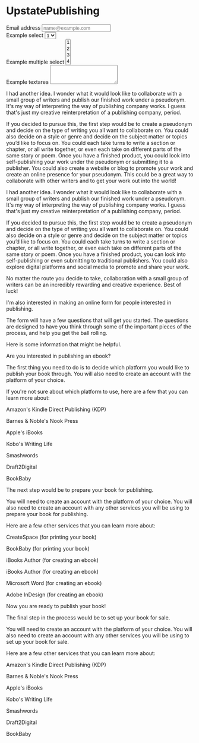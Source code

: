 # UpstatePublishing
<form>
  <div class="form-group">
    <label for="exampleFormControlInput1">Email address</label>
    <input type="email" class="form-control" id="exampleFormControlInput1" placeholder="name@example.com">
  </div>
  <div class="form-group">
    <label for="exampleFormControlSelect1">Example select</label>
    <select class="form-control" id="exampleFormControlSelect1">
      <option>1</option>
      <option>2</option>
      <option>3</option>
      <option>4</option>
      <option>5</option>
    </select>
  </div>
  <div class="form-group">
    <label for="exampleFormControlSelect2">Example multiple select</label>
    <select multiple class="form-control" id="exampleFormControlSelect2">
      <option>1</option>
      <option>2</option>
      <option>3</option>
      <option>4</option>
      <option>5</option>
    </select>
  </div>
  <div class="form-group">
    <label for="exampleFormControlTextarea1">Example textarea</label>
    <textarea class="form-control" id="exampleFormControlTextarea1" rows="3"></textarea>
  </div>
</form>
I had another idea.  I wonder what it would look like to collaborate with a small group of writers and publish our finished work under a pseudonym.
 It's my way of interpreting the way of publishing company works.  I guess that's just my creative reinterpretation of a publishing company, period.

If you decided to pursue this, the first step would be to
 create a pseudonym and 
decide on the type of writing you all want to collaborate on. 
You could also decide on a style or genre and 
decide on the subject matter or topics you’d like to focus on. 
You could each take turns to write a section or chapter, or all write together, or even each take on different parts of the same story or poem. 
Once you have a finished product, 
you could look into self-publishing your work under the pseudonym or submitting it to a publisher. 
You could also create a website or blog to promote your work and create an online presence for your pseudonym. 
This could be a great way to collaborate with other writers and to get your work out into the world!

I had another idea.  I wonder what it would look like to collaborate with a small group of writers and publish our finished work under a pseudonym.
 It's my way of interpreting the way of publishing company works.  I guess that's just my creative reinterpretation of a publishing company, period.

If you decided to pursue this, the first step would be to create a pseudonym and decide on the type of writing you all want to collaborate on. You could also decide on a style or genre and decide on the subject matter or topics you’d like to focus on. You could each take turns to write a section or chapter, or all write together, or even each take on different parts of the same story or poem. Once you have a finished product, you can look into self-publishing or even submitting to traditional publishers. You could also explore digital platforms and social media to promote and share your work. 

No matter the route you decide to take, collaboration with a small group of writers can be an incredibly rewarding and creative experience. Best of luck!

I'm also interested in making an online form for people interested in publishing.

The form will have a few questions that will get you started.  The questions are designed to have you think through some of the important pieces of the process, and help you get the ball rolling.

Here is some information that might be helpful.

Are you interested in publishing an ebook?

The first thing you need to do is to decide which platform you would like to publish your book through.  You will also need to create an account with the platform of your choice.

If you're not sure about which platform to use, here are a few that you can learn more about:

Amazon's Kindle Direct Publishing (KDP)

Barnes & Noble's Nook Press

Apple's iBooks

Kobo's Writing Life

Smashwords

Draft2Digital

BookBaby

The next step would be to prepare your book for publishing.

You will need to create an account with the platform of your choice.  You will also need to create an account with any other services you will be using to prepare your book for publishing.

Here are a few other services that you can learn more about:

CreateSpace (for printing your book)

BookBaby (for printing your book)

iBooks Author (for creating an ebook)

iBooks Author (for creating an ebook)

Microsoft Word (for creating an ebook)

Adobe InDesign (for creating an ebook)

Now you are ready to publish your book!

The final step in the process would be to set up your book for sale.

You will need to create an account with the platform of your choice.  You will also need to create an account with any other services you will be using to set up your book for sale.

Here are a few other services that you can learn more about:

Amazon's Kindle Direct Publishing (KDP)

Barnes & Noble's Nook Press

Apple's iBooks

Kobo's Writing Life

Smashwords

Draft2Digital

BookBaby
